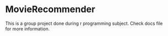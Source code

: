 # MovieRecommender

This is a group project done during r programming subject.
Check docs file for more information.
